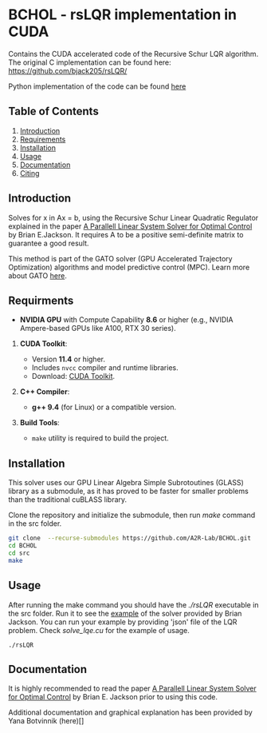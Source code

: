 # BCHOL - rsLQR implementation in CUDA

Contains the CUDA accelerated code of the Recursive Schur LQR algorithm. The original C implementation can be found here: https://github.com/bjack205/rsLQR/

Python implementation of the code can be found [here](https://github.com/A2R-Lab/BCHOL-python)

## Table of Contents  
1. [Introduction](#introduction)  
2. [Requirements](#requirements)  
3. [Installation](#installation)  
4. [Usage](#usage)
5. [Documentation](#documentation)
6. [Citing](#citing)  

## Introduction
Solves for x in Ax = b, using the Recursive Schur Linear Quadratic Regulator explained in the paper [A Parallell Linear System Solver for Optimal Control](https://bjack205.github.io/papers/rslqr.pdf) by Brian E.Jackson. It requires A to be a positive semi-definite matrix to guarantee a good result.

This method is part of the GATO solver (GPU Accelerated Trajectory Optimization) algorithms and model predictive control (MPC). Learn more about  GATO [here](https://github.com/A2R-Lab/TrajoptMPCReference).


## Requirments

- **NVIDIA GPU** with Compute Capability **8.6** or higher (e.g., NVIDIA Ampere-based GPUs like A100, RTX 30 series).

1. **CUDA Toolkit**:
   - Version **11.4** or higher.
   - Includes `nvcc` compiler and runtime libraries.
   - Download: [CUDA Toolkit](https://developer.nvidia.com/cuda-downloads).

2. **C++ Compiler**:
   - **g++ 9.4** (for Linux) or a compatible version.

3. **Build Tools**:
   - `make` utility is required to build the project.
  
## Installation

   This solver uses our GPU Linear Algebra Simple Subrotoutines (GLASS) library as a submodule, as it has proved to be faster for smaller problems than the traditional cuBLASS library.
   
   Clone the repository and initialize the submodule, then run *make* command in the src folder.
   ```bash
   git clone  --recurse-submodules https://github.com/A2R-Lab/BCHOL.git
   cd BCHOL
   cd src
   make
```

## Usage
After running the make command you should have the *./rsLQR* executable in the src folder.  Run it to see the [example](https://github.com/bjack205/rsLQR/blob/main/lqr_prob.json) of the solver provided by Brian Jackson. You can run your example by providing 'json' file of the LQR problem. Check *solve_lqe.cu* for the example of usage.

`./rsLQR`

## Documentation
It is highly recommended to read the paper [A Parallell Linear System Solver for Optimal Control](https://bjack205.github.io/papers/rslqr.pdf) by Brian E. Jackson prior to using this code.

Additional documentation and graphical explanation has been provided by Yana Botvinnik (here)[]


